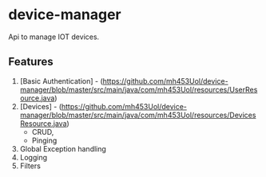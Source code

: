 # device-manager
Api to manage IOT devices.


## Features

1. [Basic Authentication] - (https://github.com/mh453Uol/device-manager/blob/master/src/main/java/com/mh453Uol/resources/UserResource.java)
2.  [Devices] - (https://github.com/mh453Uol/device-manager/blob/master/src/main/java/com/mh453Uol/resources/DevicesResource.java)
    + CRUD,
    + Pinging  
3. Global Exception handling
4. Logging
5. Filters
  



